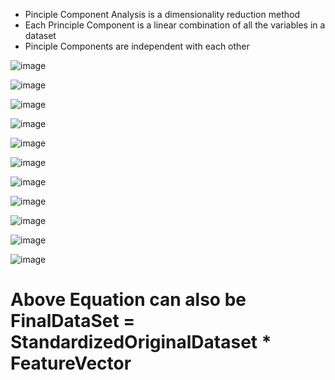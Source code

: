 * Pinciple Component Analysis is a dimensionality reduction method
* Each Principle Component is a linear combination of all the variables in a dataset
* Pinciple Components are independent with each other

![image](https://user-images.githubusercontent.com/60442877/188251602-1dd2eee2-bc73-4f1a-b980-45ab8265141b.png)

![image](https://user-images.githubusercontent.com/60442877/188251607-4024ee2f-cead-49e4-bc99-08a76d9cb152.png)

![image](https://user-images.githubusercontent.com/60442877/188251708-1109e7d6-4fd2-4d13-ad5a-4a0a00e13e7d.png)

![image](https://user-images.githubusercontent.com/60442877/188251739-e34d3ef3-7bf9-4d49-9f54-7d535b3040bc.png)

![image](https://user-images.githubusercontent.com/60442877/188251805-5f1d86fd-6f5c-4915-8117-9b187c2369fc.png)

![image](https://user-images.githubusercontent.com/60442877/188251961-9a107293-ed8a-4af8-93c8-74ad37f794a6.png)

![image](https://user-images.githubusercontent.com/60442877/188252070-9f55b97d-f757-4472-b94c-13bf35f6523b.png)

![image](https://user-images.githubusercontent.com/60442877/188252074-4bbe700b-392b-4f57-8de8-df52194d12d1.png)

![image](https://user-images.githubusercontent.com/60442877/188252077-32546d78-2890-47d3-b687-e1c2ed789982.png)

![image](https://user-images.githubusercontent.com/60442877/188252114-df58941a-d0ee-48f3-a5ed-096c6d5062a9.png)

![image](https://user-images.githubusercontent.com/60442877/188252124-f8dd43fe-cf88-40af-8522-76f612ed08e5.png)

# Above Equation can also be FinalDataSet = StandardizedOriginalDataset * FeatureVector
